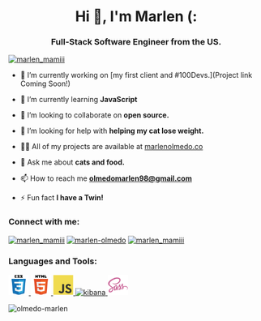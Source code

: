 <h1 align="center">Hi 👋, I'm Marlen (:</h1>
<h3 align="center">Full-Stack Software Engineer from the US.</h3>

<p align="left"> <a href="https://twitter.com/marlen_mamiii" target="blank"><img src="https://img.shields.io/twitter/follow/marlen_mamiii?logo=twitter&style=for-the-badge" alt="marlen_mamiii" /></a> </p>

- 🔭 I’m currently working on [my first client and #100Devs.](Project link Coming Soon!)

- 🌱 I’m currently learning **JavaScript**

- 👯 I’m looking to collaborate on **open source.**

- 🤝 I’m looking for help with **helping my cat lose weight.**

- 👨‍💻 All of my projects are available at [marlenolmedo.co](marlenolmedo.co)

- 💬 Ask me about **cats and food.**

- 📫 How to reach me **olmedomarlen98@gmail.com**

- ⚡ Fun fact **I have a Twin!**

<h3 align="left">Connect with me:</h3>
<p align="left">
<a href="https://twitter.com/marlen_mamiii" target="blank"><img align="center" src="https://raw.githubusercontent.com/rahuldkjain/github-profile-readme-generator/master/src/images/icons/Social/twitter.svg" alt="marlen_mamiii" height="30" width="40" /></a>
<a href="https://linkedin.com/in/marlen-olmedo" target="blank"><img align="center" src="https://raw.githubusercontent.com/rahuldkjain/github-profile-readme-generator/master/src/images/icons/Social/linked-in-alt.svg" alt="marlen-olmedo" height="30" width="40" /></a>
<a href="https://discord.gg/marlen_mamiii" target="blank"><img align="center" src="https://raw.githubusercontent.com/rahuldkjain/github-profile-readme-generator/master/src/images/icons/Social/discord.svg" alt="marlen_mamiii" height="30" width="40" /></a>
</p>

<h3 align="left">Languages and Tools:</h3>
<p align="left"> <a href="https://www.w3schools.com/css/" target="_blank" rel="noreferrer"> <img src="https://raw.githubusercontent.com/devicons/devicon/master/icons/css3/css3-original-wordmark.svg" alt="css3" width="40" height="40"/> </a> <a href="https://www.w3.org/html/" target="_blank" rel="noreferrer"> <img src="https://raw.githubusercontent.com/devicons/devicon/master/icons/html5/html5-original-wordmark.svg" alt="html5" width="40" height="40"/> </a> <a href="https://developer.mozilla.org/en-US/docs/Web/JavaScript" target="_blank" rel="noreferrer"> <img src="https://raw.githubusercontent.com/devicons/devicon/master/icons/javascript/javascript-original.svg" alt="javascript" width="40" height="40"/> </a> <a href="https://www.elastic.co/kibana" target="_blank" rel="noreferrer"> <img src="https://www.vectorlogo.zone/logos/elasticco_kibana/elasticco_kibana-icon.svg" alt="kibana" width="40" height="40"/> </a> <a href="https://sass-lang.com" target="_blank" rel="noreferrer"> <img src="https://raw.githubusercontent.com/devicons/devicon/master/icons/sass/sass-original.svg" alt="sass" width="40" height="40"/> </a> </p>

<p><img align="center" src="https://github-readme-streak-stats.herokuapp.com/?user=olmedo-marlen&" alt="olmedo-marlen" /></p>
